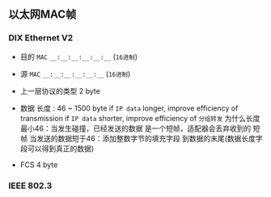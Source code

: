 ##  以太网MAC帧
###   DIX Ethernet V2 
* 目的 `MAC` 
`__:__:__:__:__:__` (`16进制`)

* 源 `MAC` 
`__:__:__:__:__:__` (`16进制`)

* 上一层协议的类型
2 byte

* 数据
长度 : 46 ~ 1500 byte
if `IP data` longer, improve efficiency of transmission
if `IP data` shorter, improve efficiency of `分组转发` 
为什么长度最小46：当发生碰撞，已经发送的数据 是一个短帧，适配器会丢弃收到的 短帧
当发送的数据短于46：添加整数字节的填充字段 到数据的末尾(数据长度字段可以得到真正的数据)

* FCS 
4 byte



###   IEEE 802.3
